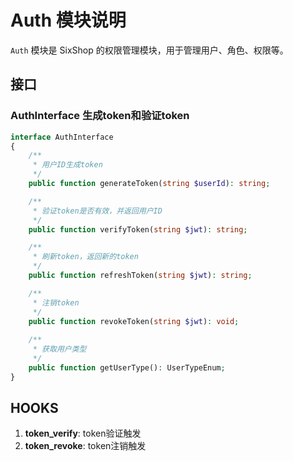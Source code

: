 # Auth 模块说明

`Auth` 模块是 SixShop 的权限管理模块，用于管理用户、角色、权限等。

## 接口

### AuthInterface 生成token和验证token

```php
interface AuthInterface
{
    /**
     * 用户ID生成token
     */
    public function generateToken(string $userId): string;

    /**
     * 验证token是否有效，并返回用户ID
     */
    public function verifyToken(string $jwt): string;

    /**
     * 刷新token，返回新的token
     */
    public function refreshToken(string $jwt): string;

    /**
     * 注销token
     */
    public function revokeToken(string $jwt): void;
    
    /**
     * 获取用户类型
     */
    public function getUserType(): UserTypeEnum;
}
```

## HOOKS

1. **token_verify**: token验证触发
1. **token_revoke**: token注销触发